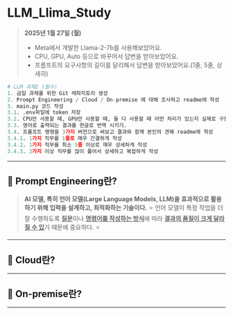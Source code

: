 # LLM_Llima_Study
>**2025년 1월 27일 (월)**
>- Meta에서 개발한 Llama-2-7b를 사용해보았어요.
>- CPU, GPU, Auto 등으로 바꾸어서 답변을 받아보았어요.
>- 프롬프트의 요구사항의 길이를 달리해서 답변을 받아보았어요.(1줄, 5줄, 상세히)

```python
# LLM 과제2 (필수)
1. 금일 과제를 위한 Git 레파지토리 생성
2. Prompt Engineering / Cloud / On-premise 에 대해 조사하고 readme에 작성
3. main.py 코드 작성
3.1. .env파일에 token 저장
3.2. CPU만 사용할 때, GPU만 사용할 때, 둘 다 사용할 때 어떤 차리가 있는지 실제로 구동해보고 결과와 함께 readme에 본인의 견해 작성
3.3. 영어로 출력되는 결과를 한글로 번역 시키기.
3.4. 프롬프트 명령을 3가지 버전으로 써보고 결과와 함께 본인의 견해 readme에 작성
3.4.1. 1가지 직무를 1줄로 매우 간결하게 작성
3.4.2. 1가지 직무를 최소 5줄 이상로 매우 상세하게 작성
3.4.3. 3가지 이상 직무를 많이 풀어서 상세하고 복잡하게 작성
```
---
## 📕 Prompt Engineering란?
> **AI 모델, 특히 언어 모델(Large Language Models, LLM)을 효과적으로 활용하기 위해 입력을 설계하고, 최적화하는 기술이다.**
⭐️ 언어 모델이 특정 작업을 더 잘 수행하도록 <u>**질문**</u>이나 <u>**명령어를 작성하는 방식**</u>에 따라 <u>**결과의 품질이 크게 달라질 수 있**</u>기 때문에 중요하다. ⭐️


---
## 📕 Cloud란?
---
## 📕 On-premise란?
---